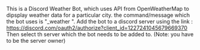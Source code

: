 This is a Discord Weather Bot, which uses API from OpenWeatherMap to dipsplay weather data for a particular city.
the command/message which the bot uses is "_weather <city name>".
Add the bot to a discord server using the link : https://discord.com/oauth2/authorize?client_id=1227241045679669370
Then select th server which the bot needs to be added to. (Note: you have to be the server owner)

